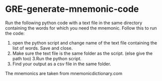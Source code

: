 # GRE-generate-mnemonic-code
Run the following python code with a text file in the same directory containing the words for which you need the mnemonic.
Follow this to run the code:
1. open the python script and change name of the text file containing the list of words. Save and close.
2. Make sure the text file is the same folder as the script. (else give the path too)
3.Run the python script. 
4. Find your output as a csv file in the same folder.

The mnemonics are taken from mnemonicdictionary.com
